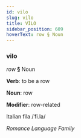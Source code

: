```yaml
---
id: vilo
slug: vilo
title: VİLO
sidebar_position: 609
hoverText: row § Noun
---
```


### vilo

*row* **§** Noun

**Verb**: to be a row

**Noun**: row

**Modifier**: row-related

Italian fila /ˈfi.la/

*Romance Language Family*